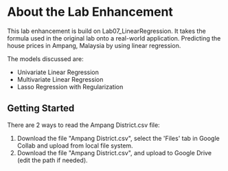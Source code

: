 # About the Lab Enhancement
This lab enhancement is build on Lab07_LinearRegression. It takes the formula used in the original lab onto a real-world application. 
Predicting the house prices in Ampang, Malaysia by using linear regression.

The models discussed are:
- Univariate Linear Regression
- Multivariate Linear Regression
- Lasso Regression with Regularization

## Getting Started
There are 2 ways to read the Ampang District.csv file:
1. Download the file "Ampang District.csv", select the 'Files' tab in Google Collab and upload from local file system.
2. Download the file "Ampang District.csv", and upload to Google Drive (edit the path if needed).
